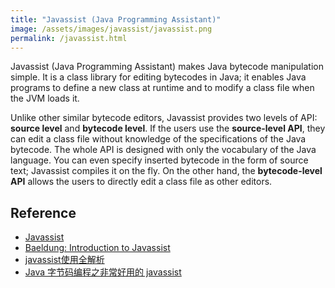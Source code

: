 ```yaml
---
title: "Javassist (Java Programming Assistant)"
image: /assets/images/javassist/javassist.png
permalink: /javassist.html
---
```


Javassist (Java Programming Assistant) makes Java bytecode manipulation simple.
It is a class library for editing bytecodes in Java;
it enables Java programs to define a new class at runtime and to modify a class file when the JVM loads it.

Unlike other similar bytecode editors, Javassist provides two levels of API: **source level** and **bytecode level**.
If the users use the **source-level API**,
they can edit a class file without knowledge of the specifications of the Java bytecode.
The whole API is designed with only the vocabulary of the Java language.
You can even specify inserted bytecode in the form of source text; Javassist compiles it on the fly.
On the other hand, the **bytecode-level API** allows the users to directly edit a class file as other editors.

## Reference

- [Javassist](https://www.javassist.org/)
- [Baeldung: Introduction to Javassist](https://www.baeldung.com/javassist)
- [javassist使用全解析](https://www.cnblogs.com/rickiyang/p/11336268.html)
- [Java 字节码编程之非常好用的 javassist](https://cloud.tencent.com/developer/article/1815164)


